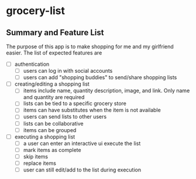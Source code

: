 # grocery-list

## Summary and Feature List

The purpose of this app is to make shopping for me and my girlfriend easier. The list of expected features are

- [ ] authentication
  - [ ] users can log in with social accounts
  - [ ] users can add "shopping buddies" to send/share shopping lists
- [ ] creating/editing a shopping list
  - [ ] items include name, quantity description, image, and link. Only name and quantity are required
  - [ ] lists can be tied to a specific grocery store
  - [ ] items can have substitutes when the item is not available
  - [ ] users can send lists to other users
  - [ ] lists can be collaborative
  - [ ] items can be grouped
- [ ] executing a shopping list
  - [ ] a user can enter an interactive ui execute the list
  - [ ] mark items as complete
  - [ ] skip items
  - [ ] replace items
  - [ ] user can still edit/add to the list during execution
